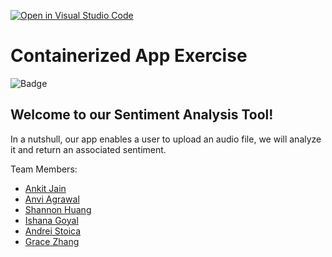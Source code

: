 [![Open in Visual Studio Code](https://classroom.github.com/assets/open-in-vscode-c66648af7eb3fe8bc4f294546bfd86ef473780cde1dea487d3c4ff354943c9ae.svg)](https://classroom.github.com/online_ide?assignment_repo_id=9337652&assignment_repo_type=AssignmentRepo)
# Containerized App Exercise

![Badge](https://github.com/software-students-fall2022/containerized-app-exercise-team8/docker-compose.yaml/badge.svg)

## Welcome to our Sentiment Analysis Tool!

In a nutshull, our app enables a user to upload an audio file, we will analyze it and return an associated sentiment. 

Team Members:
- [Ankit Jain](https://github.com/ankit181818)
- [Anvi Agrawal](https://github.com/agarwalanvi01)
- [Shannon Huang](https://github.com/shannonh800)
- [Ishana Goyal](https://github.com/ishana-goyal)
- [Andrei Stoica](https://github.com/andreicstoica)
- [Grace Zhang](https://github.com/gracezhang89)